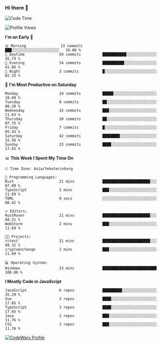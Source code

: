 ### Hi there 👋

<!--START_SECTION:waka-->
![Code Time](http://img.shields.io/badge/Code%20Time-186%20hrs%2048%20mins-blue)

![Profile Views](http://img.shields.io/badge/Profile%20Views-0-blue)

**I'm an Early 🐤** 

```text
🌞 Morning                13 commits          ███░░░░░░░░░░░░░░░░░░░░░░   10.08 % 
🌆 Daytime                59 commits          ███████████░░░░░░░░░░░░░░   45.74 % 
🌃 Evening                54 commits          ██████████░░░░░░░░░░░░░░░   41.86 % 
🌙 Night                  3 commits           █░░░░░░░░░░░░░░░░░░░░░░░░   02.33 % 
```
📅 **I'm Most Productive on Saturday** 

```text
Monday                   24 commits          █████░░░░░░░░░░░░░░░░░░░░   18.60 % 
Tuesday                  8 commits           ██░░░░░░░░░░░░░░░░░░░░░░░   06.20 % 
Wednesday                15 commits          ███░░░░░░░░░░░░░░░░░░░░░░   11.63 % 
Thursday                 10 commits          ██░░░░░░░░░░░░░░░░░░░░░░░   07.75 % 
Friday                   7 commits           █░░░░░░░░░░░░░░░░░░░░░░░░   05.43 % 
Saturday                 42 commits          ████████░░░░░░░░░░░░░░░░░   32.56 % 
Sunday                   23 commits          ████░░░░░░░░░░░░░░░░░░░░░   17.83 % 
```


📊 **This Week I Spent My Time On** 

```text
🕑︎ Time Zone: Asia/Yekaterinburg

💬 Programming Languages: 
Rust                     21 mins             ██████████████████████░░░   87.89 % 
TypeScript               2 mins              ███░░░░░░░░░░░░░░░░░░░░░░   11.69 % 
TOML                     0 secs              ░░░░░░░░░░░░░░░░░░░░░░░░░   00.42 % 

🔥 Editors: 
RustRover                21 mins             ██████████████████████░░░   88.31 % 
WebStorm                 2 mins              ███░░░░░░░░░░░░░░░░░░░░░░   11.69 % 

🐱‍💻 Projects: 
rctest                   21 mins             ██████████████████████░░░   88.31 % 
cryptoexchange           2 mins              ███░░░░░░░░░░░░░░░░░░░░░░   11.69 % 

💻 Operating System: 
Windows                  23 mins             █████████████████████████   100.00 % 
```

**I Mostly Code in JavaScript** 

```text
JavaScript               6 repos             █████████░░░░░░░░░░░░░░░░   35.29 % 
Vue                      3 repos             ████░░░░░░░░░░░░░░░░░░░░░   17.65 % 
TypeScript               3 repos             ████░░░░░░░░░░░░░░░░░░░░░   17.65 % 
Java                     2 repos             ███░░░░░░░░░░░░░░░░░░░░░░   11.76 % 
CSS                      2 repos             ███░░░░░░░░░░░░░░░░░░░░░░   11.76 % 
```




<!--END_SECTION:waka-->

[![CodeWars Profile](https://www.codewars.com/users/jange4ik/badges/small)](https://www.codewars.com/users/jange4ik)
